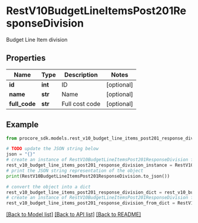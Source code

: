 # RestV10BudgetLineItemsPost201ResponseDivision

Budget Line Item division

## Properties

Name | Type | Description | Notes
------------ | ------------- | ------------- | -------------
**id** | **int** | ID | [optional] 
**name** | **str** | Name | [optional] 
**full_code** | **str** | Full cost code | [optional] 

## Example

```python
from procore_sdk.models.rest_v10_budget_line_items_post201_response_division import RestV10BudgetLineItemsPost201ResponseDivision

# TODO update the JSON string below
json = "{}"
# create an instance of RestV10BudgetLineItemsPost201ResponseDivision from a JSON string
rest_v10_budget_line_items_post201_response_division_instance = RestV10BudgetLineItemsPost201ResponseDivision.from_json(json)
# print the JSON string representation of the object
print(RestV10BudgetLineItemsPost201ResponseDivision.to_json())

# convert the object into a dict
rest_v10_budget_line_items_post201_response_division_dict = rest_v10_budget_line_items_post201_response_division_instance.to_dict()
# create an instance of RestV10BudgetLineItemsPost201ResponseDivision from a dict
rest_v10_budget_line_items_post201_response_division_from_dict = RestV10BudgetLineItemsPost201ResponseDivision.from_dict(rest_v10_budget_line_items_post201_response_division_dict)
```
[[Back to Model list]](../README.md#documentation-for-models) [[Back to API list]](../README.md#documentation-for-api-endpoints) [[Back to README]](../README.md)


